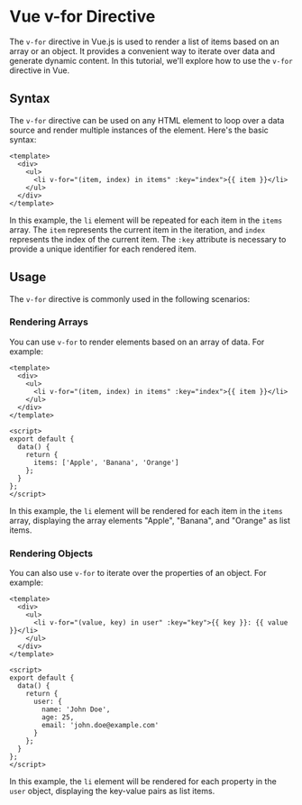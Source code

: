 # Vue v-for Directive

The `v-for` directive in Vue.js is used to render a list of items based on an array or an object. It provides a convenient way to iterate over data and generate dynamic content. In this tutorial, we'll explore how to use the `v-for` directive in Vue.

## Syntax

The `v-for` directive can be used on any HTML element to loop over a data source and render multiple instances of the element. Here's the basic syntax:
```vue
<template>
  <div>
    <ul>
      <li v-for="(item, index) in items" :key="index">{{ item }}</li>
    </ul>
  </div>
</template>
```

In this example, the `li` element will be repeated for each item in the `items` array. The `item` represents the current item in the iteration, and `index` represents the index of the current item. The `:key` attribute is necessary to provide a unique identifier for each rendered item.

## Usage

The `v-for` directive is commonly used in the following scenarios:

### Rendering Arrays

You can use `v-for` to render elements based on an array of data. For example:
```vue
<template>
  <div>
    <ul>
      <li v-for="(item, index) in items" :key="index">{{ item }}</li>
    </ul>
  </div>
</template>

<script>
export default {
  data() {
    return {
      items: ['Apple', 'Banana', 'Orange']
    };
  }
};
</script>
```

In this example, the `li` element will be rendered for each item in the `items` array, displaying the array elements "Apple", "Banana", and "Orange" as list items.

### Rendering Objects

You can also use `v-for` to iterate over the properties of an object. For example:
```vue
<template>
  <div>
    <ul>
      <li v-for="(value, key) in user" :key="key">{{ key }}: {{ value }}</li>
    </ul>
  </div>
</template>

<script>
export default {
  data() {
    return {
      user: {
        name: 'John Doe',
        age: 25,
        email: 'john.doe@example.com'
      }
    };
  }
};
</script>
```

In this example, the `li` element will be rendered for each property in the `user` object, displaying the key-value pairs as list items.




